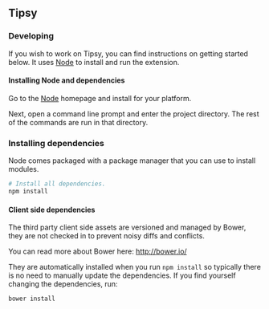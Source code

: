 Tipsy
-----

### Developing ###

If you wish to work on Tipsy, you can find instructions on getting started
below.  It uses [Node](http://nodejs.org) to install and run the extension.

#### Installing Node and dependencies ####

Go to the [Node](http://nodejs.org) homepage and install for your platform.

Next, open a command line prompt and enter the project directory.  The rest of
the commands are run in that directory.

### Installing dependencies ###

Node comes packaged with a package manager that you can use to install modules.

``` bash
# Install all dependencies.
npm install
```

#### Client side dependencies ####

The third party client side assets are versioned and managed by Bower, they are
not checked in to prevent noisy diffs and conflicts.

You can read more about Bower here: http://bower.io/

They are automatically installed when you run `npm install` so typically there
is no need to manually update the dependencies.  If you find yourself changing
the dependencies, run:

``` bash
bower install
```
